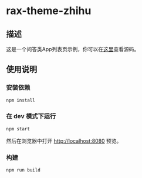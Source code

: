 # rax-theme-zhihu

## 描述

这是一个问答类App列表页示例，你可以在[这里](https://github.com/alibaba/rax/tree/master/packages/rax-theme-zhihu)查看源码。

## 使用说明

### 安装依赖

```bash
npm install
```

### 在 dev 模式下运行

```bash
npm start
```

然后在浏览器中打开 [http://localhost:8080](http://localhost:8080) 预览。

### 构建

```bash
npm run build
```